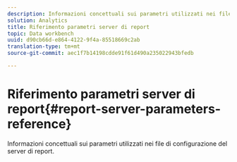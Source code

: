 ```yaml
---
description: Informazioni concettuali sui parametri utilizzati nei file di configurazione del server di report.
solution: Analytics
title: Riferimento parametri server di report
topic: Data workbench
uuid: d90cb66d-e864-4122-9f4a-85518669c2ab
translation-type: tm+mt
source-git-commit: aec1f7b14198cdde91f61d490a235022943bfedb

---
```



# Riferimento parametri server di report{#report-server-parameters-reference}

Informazioni concettuali sui parametri utilizzati nei file di configurazione del server di report.

